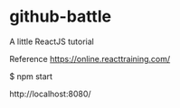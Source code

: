 # github-battle
A little ReactJS tutorial


Reference
https://online.reacttraining.com/


$ npm start

http://localhost:8080/
